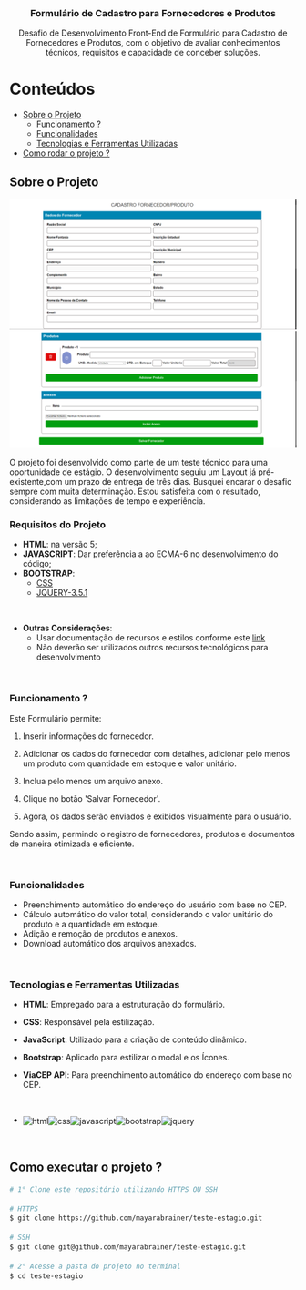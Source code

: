 <br/>
<p align="center">
  <a href="https://github.com/mayarabrainer/teste-estagio.git">
  </a>

  <h3 align="center">Formulário de Cadastro para Fornecedores e Produtos</h3>

  <p align="center">
    Desafio de Desenvolvimento Front-End de Formulário para Cadastro de Fornecedores e Produtos, com o objetivo de avaliar conhecimentos técnicos, requisitos e capacidade de conceber soluções.
    <br/>
  </p>
</p>

<h1>Conteúdos</h1>

- [Sobre o Projeto](#-sobre-o-projeto)
  - [Funcionamento ?](#funcionamento-)
  - [Funcionalidades](#-funcionalidades)
  - [Tecnologias e Ferramentas Utilizadas](#️-tecnologias-e-ferramentas-utilizadas)
- [Como rodar o projeto ?](#️-como-executar-o-projeto-)

## Sobre o Projeto

<img src="./assets/img/img-cadastro-fornecedor-produto.png"/>
<img src="./assets/img/img-produtos-anexos.png"/>

O projeto foi desenvolvido como parte de um teste técnico para uma oportunidade de estágio. O desenvolvimento seguiu um Layout já pré-existente,com um prazo de entrega de três dias. Busquei encarar o desafio sempre com muita determinação. Estou satisfeita com o resultado, considerando as limitações de tempo e experiência. 

<h3> Requisitos do Projeto </h3>

- **HTML**: na versão 5;
- **JAVASCRIPT**: Dar preferência a ao ECMA-6 no desenvolvimento do código; 
- **BOOTSTRAP**:  
  - [CSS](https://fluig.totvs.com/style-guide/css/fluig-style-guide.min.css)
  - [JQUERY-3.5.1 ](https://jquery.com/download/)

<br>

- **Outras Considerações**:
  - Usar documentação de recursos e estilos conforme este [link](https://style.fluig.com/)
  - Não deverão ser utilizados outros recursos tecnológicos para desenvolvimento

<br>

### Funcionamento ?

Este Formulário permite:

1. Inserir informações do fornecedor.

2. Adicionar os dados do fornecedor com detalhes, adicionar pelo menos um produto com quantidade em estoque e valor unitário.

3. Inclua pelo menos um arquivo anexo.

4. Clique no botão 'Salvar Fornecedor'.

5. Agora, os dados serão enviados e exibidos visualmente para o usuário.

Sendo assim, permindo o registro de fornecedores, produtos e documentos de maneira otimizada e eficiente.

<br>

### Funcionalidades

- Preenchimento automático do endereço do usuário com base no CEP.
- Cálculo automático do valor total, considerando o valor unitário do produto e a quantidade em estoque.
- Adição e remoção de produtos e anexos.
- Download automático dos arquivos anexados.

<br>

### Tecnologias e Ferramentas Utilizadas


- **HTML**: Empregado para a estruturação do formulário.

- **CSS**: Responsável pela estilização.

- **JavaScript**: Utilizado para a criação de conteúdo dinâmico.

- **Bootstrap**: Aplicado para estilizar o modal e os Ícones.

- **ViaCEP API**: Para preenchimento automático do endereço com base no CEP.

<br>

- <img align='center' height='50' width='50' title='HTML5' alt='html' src='https://cdn.jsdelivr.net/gh/devicons/devicon/icons/html5/html5-original.svg' /><img align='center' height='50' width='50' title='CSS' alt='css' src='https://cdn.jsdelivr.net/gh/devicons/devicon/icons/css3/css3-original.svg' /><img align='center' height='50' width='50' title='JavaScript' alt='javascript' src='https://cdn.jsdelivr.net/gh/devicons/devicon/icons/javascript/javascript-original.svg' /><img align='center' height='50' width='50' title='Bootstrap' alt='bootstrap' src='https://cdn.jsdelivr.net/gh/devicons/devicon/icons/bootstrap/bootstrap-original.svg' /><img align='center' height='50' width='50' title='jQuery' alt='jquery' src='https://cdn.jsdelivr.net/gh/devicons/devicon/icons/jquery/jquery-plain-wordmark.svg' />

<br>

## Como executar o projeto ?

```bash
# 1° Clone este repositório utilizando HTTPS OU SSH

# HTTPS
$ git clone https://github.com/mayarabrainer/teste-estagio.git

# SSH
$ git clone git@github.com/mayarabrainer/teste-estagio.git

# 2° Acesse a pasta do projeto no terminal
$ cd teste-estagio

